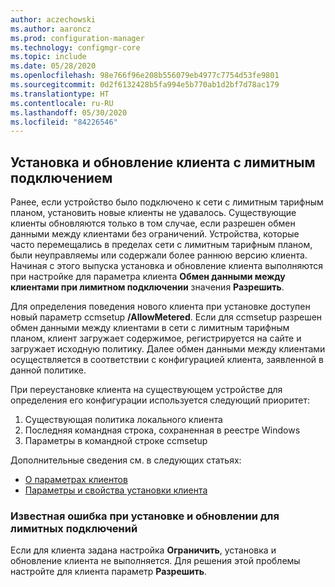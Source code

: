 ```yaml
---
author: aczechowski
ms.author: aaroncz
ms.prod: configuration-manager
ms.technology: configmgr-core
ms.topic: include
ms.date: 05/28/2020
ms.openlocfilehash: 98e766f96e208b556079eb4977c7754d53fe9801
ms.sourcegitcommit: 0d2f6132428b5fa994e5b770ab1d2bf7d78ac179
ms.translationtype: HT
ms.contentlocale: ru-RU
ms.lasthandoff: 05/30/2020
ms.locfileid: "84226546"
---
```

## <a name="install-and-upgrade-the-client-on-a-metered-connection"></a><a name="bkmk_meter"></a> Установка и обновление клиента с лимитным подключением

<!--6976145-->

Ранее, если устройство было подключено к сети с лимитным тарифным планом, установить новые клиенты не удавалось. Существующие клиенты обновляются только в том случае, если разрешен обмен данными между клиентами без ограничений. Устройства, которые часто перемещались в пределах сети с лимитным тарифным планом, были неуправляемы или содержали более раннюю версию клиента. Начиная с этого выпуска установка и обновление клиента выполняются при настройке для параметра клиента **Обмен данными между клиентами при лимитном подключении** значения **Разрешить**.

Для определения поведения нового клиента при установке доступен новый параметр ccmsetup **/AllowMetered**. Если для ccmsetup разрешен обмен данными между клиентами в сети с лимитным тарифным планом, клиент загружает содержимое, регистрируется на сайте и загружает исходную политику. Далее обмен данными между клиентами осуществляется в соответствии с конфигурацией клиента, заявленной в данной политике.

При переустановке клиента на существующем устройстве для определения его конфигурации используется следующий приоритет:

1. Существующая политика локального клиента
1. Последняя командная строка, сохраненная в реестре Windows
1. Параметры в командной строке ccmsetup

Дополнительные сведения см. в следующих статьях:

- [О параметрах клиентов](../../../../clients/deploy/about-client-settings.md#client-communication-on-metered-internet-connections)
- [Параметры и свойства установки клиента](../../../../clients/deploy/about-client-installation-properties.md)

### <a name="known-issue-with-install-and-upgrade-on-metered-connections"></a>Известная ошибка при установке и обновлении для лимитных подключений
<!-- 7330894 -->
Если для клиента задана настройка **Ограничить**, установка и обновление клиента не выполняется. Для решения этой проблемы настройте для клиента параметр **Разрешить**.
